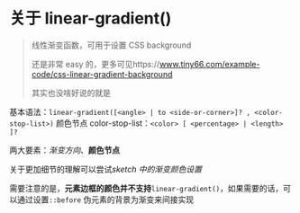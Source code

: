 # 关于 linear-gradient()

> 线性渐变函数，可用于设置 CSS background
>
> 还是非常 easy 的，更多可见https://www.tiny66.com/example-code/css-linear-gradient-background
>
> 其实也没啥好说的就是

基本语法：`linear-gradient([<angle> | to <side-or-corner>]? , <color-stop-list>)`
颜色节点 color-stop-list：`<color> [ <percentage> | <length> ]?`

两大要素：_渐变方向_、**颜色节点**

关于更加细节的理解可以尝试*sketch 中的渐变颜色设置*

需要注意的是，**元素边框的颜色并不支持**`linear-gradient()`，如果需要的话，可以通过设置`::before` 伪元素的背景为渐变来间接实现
